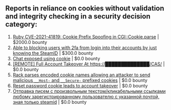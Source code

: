 ## Reports in reliance on cookies without validation and integrity checking in a security decision category:
1. [Ruby CVE-2021-41819: Cookie Prefix Spoofing in CGI::Cookie.parse](https://hackerone.com/reports/1464396) | $2000.0 bounty
2. [Able to blocking users with 2fa from login into their accounts by just knowing the SteamID](https://hackerone.com/reports/1179232) | $300.0 bounty
3. [Chat exposed using cookie](https://hackerone.com/reports/279070) | $0.0 bounty
4. [[REMOTE] Full Account Takeover At https://██████████████/CAS/](https://hackerone.com/reports/215859) | $0.0 bounty
5. [Rack parses encoded cookie names allowing an attacker to send malicious `__Host-` and `__Secure-` prefixed cookies](https://hackerone.com/reports/895727) | $0.0 bounty
6. [Reset password cookie leads to account takeover](https://hackerone.com/reports/1004536) | $0.0 bounty
7. [Отправка писем с произвольным текстом/кликабельными ссылками любому зарегистрированному пользователю с указанной почтой, зная только steamid](https://hackerone.com/reports/993711) | $0.0 bounty